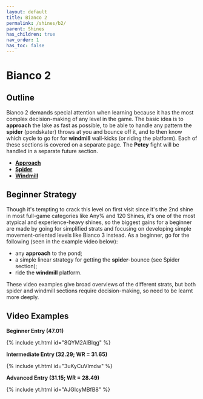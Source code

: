 ```yaml
---
layout: default
title: Bianco 2
permalink: /shines/b2/
parent: Shines
has_children: true
nav_order: 1
has_toc: false
---
```

# Bianco 2

## Outline
Bianco 2 demands special attention when learning because it has the most complex decision-making of any level in the game. The basic idea is to **approach** the lake as fast as possible, to be able to handle any pattern the **spider** (pondskater) throws at you and bounce off it, and to then know which cycle to go for for **windmill** wall-kicks (or riding the platform). Each of these sections is covered on a separate page. The **Petey** fight will be handled in a separate future section.
* [**Approach**](b2/approach)
* [**Spider**](b2/spider)
* [**Windmill**](b2/windmill)

## Beginner Strategy
Though it's tempting to crack this level on first visit since it's the 2nd shine in most full-game categories like Any% and 120 Shines, it's one of the most atypical and experience-heavy shines, so the biggest gains for a beginner are made by going for simplified strats and focusing on developing simple movement-oriented levels like Bianco 3 instead. As a beginner, go for the following (seen in the example video below):
* any **approach** to the pond;
* a simple linear strategy for getting the **spider**-bounce (see Spider section);
* ride the **windmill** platform.

These video examples give broad overviews of the different strats, but both spider and windmill sections require decision-making, so need to be learnt more deeply.

## Video Examples

**Beginner Entry (47.01)**

{% include yt.html id="8QYM2AlBIqg" %}

**Intermediate Entry (32.29; WR = 31.65)**

{% include yt.html id="3uKyCuVImdw" %}

**Advanced Entry (31.15; WR = 28.49)**

{% include yt.html id="AJGIcyMBfB8" %}

